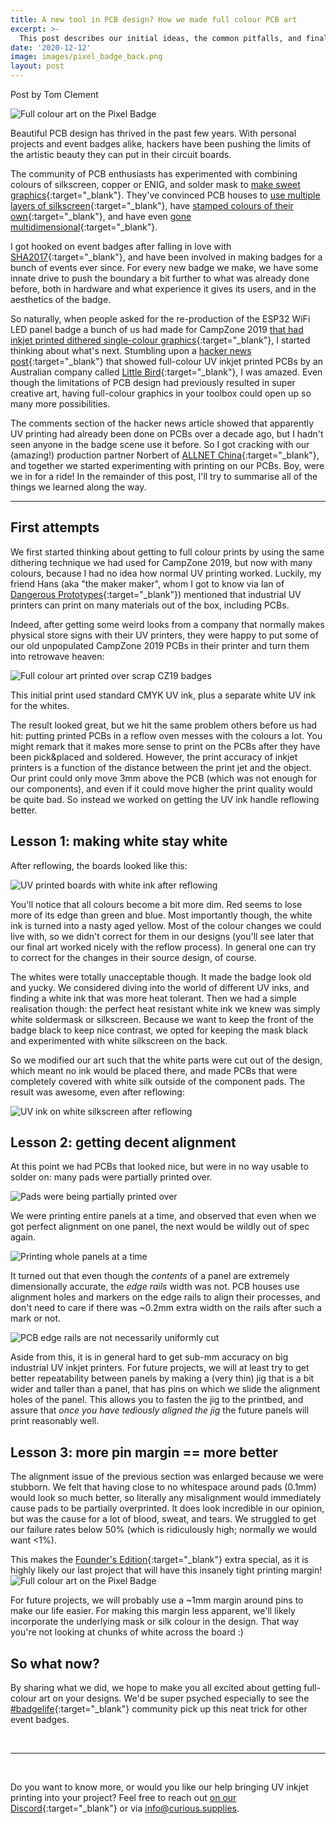 ```yaml
---
title: A new tool in PCB design? How we made full colour PCB art
excerpt: >-
  This post describes our initial ideas, the common pitfalls, and finally a working way of adding full colour PCB art to electronics projects.
date: '2020-12-12'
image: images/pixel_badge_back.png
layout: post
---
```


Post by Tom Clement

![Full colour art on the Pixel Badge](/images/pixel_badge_back.png) 

Beautiful PCB design has thrived in the past few years. With personal projects and event badges alike, hackers have been pushing the limits of the artistic beauty they can put in their circuit boards.

The community of PCB enthusiasts has experimented with combining colours of silkscreen, copper or ENIG, and solder mask to [make sweet graphics](https://hackaday.com/2017/03/22/making-more-of-me-money/){:target="_blank"}. They've convinced PCB houses to [use multiple layers of silkscreen](https://hackaday.io/project/18508-mr-robot-badge/log/64526-how-i-created-the-mr-robot-badge){:target="_blank"}, have [stamped colours of their own](https://hackaday.com/2019/05/30/hackaday-superconference-pushing-the-boundaries-of-pcb-artwork-with-brian-benchoff/){:target="_blank"}, and have even [gone multidimensional](https://hackaday.com/2020/01/13/the-way-of-the-pcb-artist-how-to-make-truly-beautiful-circuit-boards/){:target="_blank"}.

I got hooked on event badges after falling in love with [SHA2017](https://hackaday.com/2017/08/14/hands-on-with-the-shacamp-2017-badge/){:target="_blank"}, and have been involved in making badges for a bunch of events ever since. For every new badge we make, we have some innate drive to push the boundary a bit further to what was already done before, both in hardware and what experience it gives its users, and in the aesthetics of the badge.

So naturally, when people asked for the re-production of the ESP32 WiFi LED panel badge a bunch of us had made for CampZone 2019 [that had inkjet printed dithered single-colour graphics](https://hackaday.com/2019/07/25/campzone-2019-badge-is-begging-to-become-a-huge-billboard/){:target="_blank"}, I started thinking about what's next. Stumbling upon a [hacker news post](https://news.ycombinator.com/item?id=20464215){:target="_blank"} that showed full-colour UV inkjet printed PCBs by an Australian company called [Little Bird](https://www.littlebird.com.au/){:target="_blank"}, I was amazed. Even though the limitations of PCB design had previously resulted in super creative art, having full-colour graphics in your toolbox could open up so many more possibilities.

The comments section of the hacker news article showed that apparently UV printing had already been done on PCBs over a decade ago, but I hadn't seen anyone in the badge scene use it before. So I got cracking with our (amazing!) production partner Norbert of [ALLNET China](https://shop.allnetchina.cn){:target="_blank"}, and together we started experimenting with printing on our PCBs. Boy, were we in for a ride! In the remainder of this post, I'll try to summarise all of the things we learned along the way.

***

## First attempts
We first started thinking about getting to full colour prints by using the same dithering technique we had used for CampZone 2019, but now with many colours, because I had no idea how normal UV printing worked. Luckily, my friend Hans (aka "the maker maker", whom I got to know via Ian of [Dangerous Prototypes](http://dangerousprototypes.com){:target="_blank"}) mentioned that industrial UV printers can print on many materials out of the box, including PCBs.

Indeed, after getting some weird looks from a company that normally makes physical store signs with their UV printers, they were happy to put some of our old unpopulated CampZone 2019 PCBs in their printer and turn them into retrowave heaven:

![Full colour art printed over scrap CZ19 badges](/images/pcbart/1st_try.jpeg)

This initial print used standard CMYK UV ink, plus a separate white UV ink for the whites.

The result looked great, but we hit the same problem others before us had hit: putting printed PCBs in a reflow oven messes with the colours a lot. You might remark that it makes more sense to print on the PCBs after they have been pick&placed and soldered. However, the print accuracy of inkjet printers is a function of the distance between the print jet and the object. Our print could only move 3mm above the PCB (which was not enough for our components), and even if it could move higher the print quality would be quite bad. So instead we worked on getting the UV ink handle reflowing better.  

## Lesson 1: making white stay white

After reflowing, the boards looked like this:

![UV printed boards with white ink after reflowing](/images/pcbart/1st_try_baked.png)

You'll notice that all colours become a bit more dim. Red seems to lose more of its edge than green and blue. Most importantly though, the white ink is turned into a nasty aged yellow. Most of the colour changes we could live with, so we didn't correct for them in our designs (you'll see later that our final art worked nicely with the reflow process). In general one can try to correct for the changes in their source design, of course.

The whites were totally unacceptable though. It made the badge look old and yucky. We considered diving into the world of different UV inks, and finding a white ink that was more heat tolerant. Then we had a simple realisation though: the perfect heat resistant white ink we knew was simply white soldermask or silkscreen. Because we want to keep the front of the badge black to keep nice contrast, we opted for keeping the mask black and experimented with white silkscreen on the back.

So we modified our art such that the white parts were cut out of the design, which meant no ink would be placed there, and made PCBs that were completely covered with white silk outside of the component pads. The result was awesome, even after reflowing:

![UV ink on white silkscreen after reflowing](/images/pcbart/2nd_try_white.jpg)

## Lesson 2: getting decent alignment

At this point we had PCBs that looked nice, but were in no way usable to solder on: many pads were partially printed over.

![Pads were being partially printed over](/images/pcbart/alignment_pads.jpg)

We were printing entire panels at a time, and observed that even when we got perfect alignment on one panel, the next would be wildly out of spec again.

![Printing whole panels at a time](/images/pcbart/alignment_panel.jpg)

It turned out that even though the _contents_ of a panel are extremely dimensionally accurate, the _edge rails_ width was not. PCB houses use alignment holes and markers on the edge rails to align their processes, and don't need to care if there was ~0.2mm extra width on the rails after such a mark or not.

![PCB edge rails are not necessarily uniformly cut](/images/pcbart/alignment_rails.jpg)

Aside from this, it is in general hard to get sub-mm accuracy on big industrial UV inkjet printers. For future projects, we will at least try to get better repeatability between panels by making a (very thin) jig that is a bit wider and taller than a panel, that has pins on which we slide the alignment holes of the panel. This allows you to fasten the jig to the printbed, and assure that _once you have tediously aligned the jig_ the future panels will print reasonably well.

## Lesson 3: more pin margin == more better

The alignment issue of the previous section was enlarged because we were stubborn. We felt that having close to no whitespace around pads (0.1mm) would look so much better, so literally any misalignment would immediately cause pads to be partially overprinted. It does look incredible in our opinion, but was the cause for a lot of blood, sweat, and tears. We struggled to get our failure rates below 50% (which is ridiculously high; normally we would want <1%).

This makes the [Founder's Edition](/#buy){:target="_blank"} extra special, as it is highly likely our last project that will have this insanely tight printing margin!
![Full colour art on the Pixel Badge](/images/pixel_badge_back.png)

For future projects, we will probably use a ~1mm margin around pins to make our life easier. For making this margin less apparent, we'll likely incorporate the underlying mask or silk colour in the design. That way you're not looking at chunks of white across the board :)

## So what now?

By sharing what we did, we hope to make you all excited about getting full-colour art on your designs. We'd be super psyched especially to see the [#badgelife](https://twitter.com/search?q=badgelife){:target="_blank"} community pick up this neat trick for other event badges.

<br>

***

<br>

Do you want to know more, or would you like our help bringing UV inkjet printing into your project? Feel free to reach out [on our Discord](/docs/community){:target="_blank"} or via info@curious.supplies.